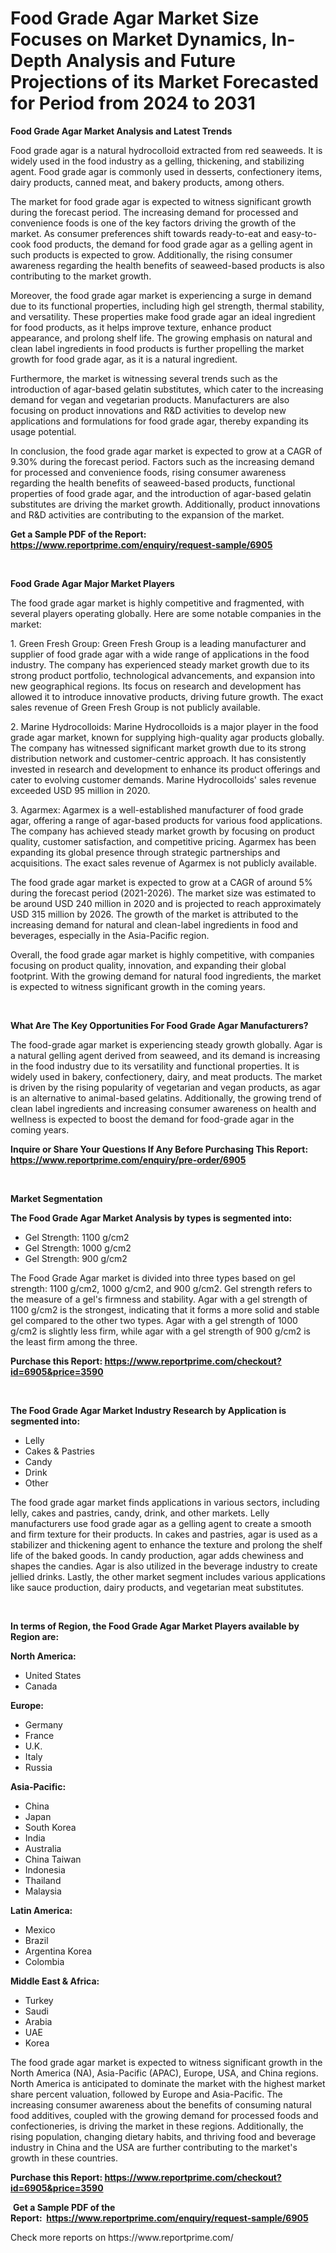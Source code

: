 <p><h1>Food Grade Agar Market Size Focuses on Market Dynamics, In-Depth Analysis and Future Projections of its Market Forecasted for Period from 2024 to 2031</h1></p><p><strong>Food Grade Agar Market Analysis and Latest Trends</strong></p>
<p><p>Food grade agar is a natural hydrocolloid extracted from red seaweeds. It is widely used in the food industry as a gelling, thickening, and stabilizing agent. Food grade agar is commonly used in desserts, confectionery items, dairy products, canned meat, and bakery products, among others.</p><p>The market for food grade agar is expected to witness significant growth during the forecast period. The increasing demand for processed and convenience foods is one of the key factors driving the growth of the market. As consumer preferences shift towards ready-to-eat and easy-to-cook food products, the demand for food grade agar as a gelling agent in such products is expected to grow. Additionally, the rising consumer awareness regarding the health benefits of seaweed-based products is also contributing to the market growth.</p><p>Moreover, the food grade agar market is experiencing a surge in demand due to its functional properties, including high gel strength, thermal stability, and versatility. These properties make food grade agar an ideal ingredient for food products, as it helps improve texture, enhance product appearance, and prolong shelf life. The growing emphasis on natural and clean label ingredients in food products is further propelling the market growth for food grade agar, as it is a natural ingredient.</p><p>Furthermore, the market is witnessing several trends such as the introduction of agar-based gelatin substitutes, which cater to the increasing demand for vegan and vegetarian products. Manufacturers are also focusing on product innovations and R&D activities to develop new applications and formulations for food grade agar, thereby expanding its usage potential.</p><p>In conclusion, the food grade agar market is expected to grow at a CAGR of 9.30% during the forecast period. Factors such as the increasing demand for processed and convenience foods, rising consumer awareness regarding the health benefits of seaweed-based products, functional properties of food grade agar, and the introduction of agar-based gelatin substitutes are driving the market growth. Additionally, product innovations and R&D activities are contributing to the expansion of the market.</p></p>
<p><strong>Get a Sample PDF of the Report:&nbsp; <a href="https://www.reportprime.com/enquiry/request-sample/6905">https://www.reportprime.com/enquiry/request-sample/6905</a></strong></p>
<p>&nbsp;</p>
<p><strong>Food Grade Agar Major Market Players</strong></p>
<p><p>The food grade agar market is highly competitive and fragmented, with several players operating globally. Here are some notable companies in the market:</p><p>1. Green Fresh Group: Green Fresh Group is a leading manufacturer and supplier of food grade agar with a wide range of applications in the food industry. The company has experienced steady market growth due to its strong product portfolio, technological advancements, and expansion into new geographical regions. Its focus on research and development has allowed it to introduce innovative products, driving future growth. The exact sales revenue of Green Fresh Group is not publicly available.</p><p>2. Marine Hydrocolloids: Marine Hydrocolloids is a major player in the food grade agar market, known for supplying high-quality agar products globally. The company has witnessed significant market growth due to its strong distribution network and customer-centric approach. It has consistently invested in research and development to enhance its product offerings and cater to evolving customer demands. Marine Hydrocolloids' sales revenue exceeded USD 95 million in 2020.</p><p>3. Agarmex: Agarmex is a well-established manufacturer of food grade agar, offering a range of agar-based products for various food applications. The company has achieved steady market growth by focusing on product quality, customer satisfaction, and competitive pricing. Agarmex has been expanding its global presence through strategic partnerships and acquisitions. The exact sales revenue of Agarmex is not publicly available.</p><p>The food grade agar market is expected to grow at a CAGR of around 5% during the forecast period (2021-2026). The market size was estimated to be around USD 240 million in 2020 and is projected to reach approximately USD 315 million by 2026. The growth of the market is attributed to the increasing demand for natural and clean-label ingredients in food and beverages, especially in the Asia-Pacific region.</p><p>Overall, the food grade agar market is highly competitive, with companies focusing on product quality, innovation, and expanding their global footprint. With the growing demand for natural food ingredients, the market is expected to witness significant growth in the coming years.</p></p>
<p>&nbsp;</p>
<p><strong>What Are The Key Opportunities For Food Grade Agar Manufacturers?</strong></p>
<p><p>The food-grade agar market is experiencing steady growth globally. Agar is a natural gelling agent derived from seaweed, and its demand is increasing in the food industry due to its versatility and functional properties. It is widely used in bakery, confectionery, dairy, and meat products. The market is driven by the rising popularity of vegetarian and vegan products, as agar is an alternative to animal-based gelatins. Additionally, the growing trend of clean label ingredients and increasing consumer awareness on health and wellness is expected to boost the demand for food-grade agar in the coming years.</p></p>
<p><strong>Inquire or Share Your Questions If Any Before Purchasing This Report: <a href="https://www.reportprime.com/enquiry/pre-order/6905">https://www.reportprime.com/enquiry/pre-order/6905</a></strong></p>
<p>&nbsp;</p>
<p><strong>Market Segmentation</strong></p>
<p><strong>The Food Grade Agar Market Analysis by types is segmented into:</strong></p>
<p><ul><li>Gel Strength: 1100 g/cm2</li><li>Gel Strength: 1000 g/cm2</li><li>Gel Strength: 900 g/cm2</li></ul></p>
<p><p>The Food Grade Agar market is divided into three types based on gel strength: 1100 g/cm2, 1000 g/cm2, and 900 g/cm2. Gel strength refers to the measure of a gel's firmness and stability. Agar with a gel strength of 1100 g/cm2 is the strongest, indicating that it forms a more solid and stable gel compared to the other two types. Agar with a gel strength of 1000 g/cm2 is slightly less firm, while agar with a gel strength of 900 g/cm2 is the least firm among the three.</p></p>
<p><strong>Purchase this Report:&nbsp;<a href="https://www.reportprime.com/checkout?id=6905&price=3590">https://www.reportprime.com/checkout?id=6905&price=3590</a></strong></p>
<p>&nbsp;</p>
<p><strong>The Food Grade Agar Market Industry Research by Application is segmented into:</strong></p>
<p><ul><li>Lelly</li><li>Cakes & Pastries</li><li>Candy</li><li>Drink</li><li>Other</li></ul></p>
<p><p>The food grade agar market finds applications in various sectors, including lelly, cakes and pastries, candy, drink, and other markets. Lelly manufacturers use food grade agar as a gelling agent to create a smooth and firm texture for their products. In cakes and pastries, agar is used as a stabilizer and thickening agent to enhance the texture and prolong the shelf life of the baked goods. In candy production, agar adds chewiness and shapes the candies. Agar is also utilized in the beverage industry to create jellied drinks. Lastly, the other market segment includes various applications like sauce production, dairy products, and vegetarian meat substitutes.</p></p>
<p>&nbsp;</p>
<p><strong>In terms of Region, the Food Grade Agar Market Players available by Region are:</strong></p>
<p>
    <p> <strong> North America: </strong>
        <ul>
            <li>United States</li>
            <li>Canada</li>
        </ul>
        </p> 
    <p> <strong> Europe: </strong>
        <ul>
            <li>Germany</li>
            <li>France</li>
            <li>U.K.</li>
            <li>Italy</li>
            <li>Russia</li>
        </ul>
        </p> 
    <p> <strong> Asia-Pacific: </strong>
        <ul>
            <li>China</li>
            <li>Japan</li>
            <li>South Korea</li>
            <li>India</li>
            <li>Australia</li>
            <li>China Taiwan</li>
            <li>Indonesia</li>
            <li>Thailand</li>
            <li>Malaysia</li>
        </ul>
        </p> 
    <p> <strong> Latin America: </strong>
        <ul>
            <li>Mexico</li>
            <li>Brazil</li>
            <li>Argentina Korea</li>
            <li>Colombia</li>
        </ul>
        </p> 
    <p> <strong> Middle East & Africa: </strong>
        <ul>
            <li>Turkey</li>
            <li>Saudi</li>
            <li>Arabia</li>
            <li>UAE</li>
            <li>Korea</li>
        </ul>
    </p>
    </p>
<p><p>The food grade agar market is expected to witness significant growth in the North America (NA), Asia-Pacific (APAC), Europe, USA, and China regions. North America is anticipated to dominate the market with the highest market share percent valuation, followed by Europe and Asia-Pacific. The increasing consumer awareness about the benefits of consuming natural food additives, coupled with the growing demand for processed foods and confectioneries, is driving the market in these regions. Additionally, the rising population, changing dietary habits, and thriving food and beverage industry in China and the USA are further contributing to the market's growth in these countries.</p></p>
<p><strong>Purchase this Report: <a href="https://www.reportprime.com/checkout?id=6905&price=3590">https://www.reportprime.com/checkout?id=6905&price=3590</a></strong></p>
<p>&nbsp;<strong>Get a Sample PDF of the Report:&nbsp;&nbsp;<a href="https://www.reportprime.com/enquiry/request-sample/6905">https://www.reportprime.com/enquiry/request-sample/6905</a></strong></p>
<p><strong></strong></p>
<p>Check more reports on https://www.reportprime.com/</p>